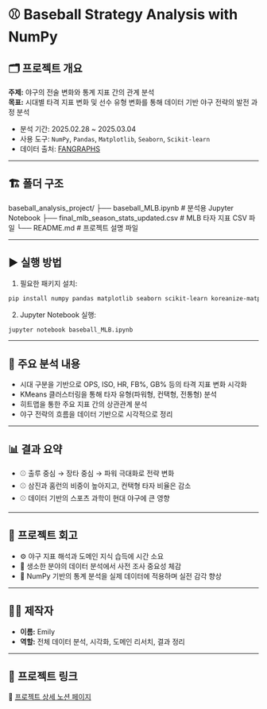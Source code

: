# ⚾ Baseball Strategy Analysis with NumPy

## 🗂️ 프로젝트 개요

**주제:** 야구의 전술 변화와 통계 지표 간의 관계 분석  
**목표:** 시대별 타격 지표 변화 및 선수 유형 변화를 통해 데이터 기반 야구 전략의 발전 과정 분석

- 분석 기간: 2025.02.28 ~ 2025.03.04
- 사용 도구: `NumPy`, `Pandas`, `Matplotlib`, `Seaborn`, `Scikit-learn`
- 데이터 출처: [FANGRAPHS](https://www.fangraphs.com/)

---

## 🏗️ 폴더 구조

baseball_analysis_project/ ├── baseball_MLB.ipynb # 분석용 Jupyter Notebook ├── final_mlb_season_stats_updated.csv # MLB 타자 지표 CSV 파일 └── README.md # 프로젝트 설명 파일

---

## ▶️ 실행 방법

1. 필요한 패키지 설치:

```bash
pip install numpy pandas matplotlib seaborn scikit-learn koreanize-matplotlib
```

2. Jupyter Notebook 실행:

```bash
jupyter notebook baseball_MLB.ipynb
```

---

## 📌 주요 분석 내용

- 시대 구분을 기반으로 OPS, ISO, HR, FB%, GB% 등의 타격 지표 변화 시각화
- KMeans 클러스터링을 통해 타자 유형(파워형, 컨택형, 전통형) 분석
- 히트맵을 통한 주요 지표 간의 상관관계 분석
- 야구 전략의 흐름을 데이터 기반으로 시각적으로 정리

---

## 📊 결과 요약

- ⚾ 출루 중심 → 장타 중심 → 파워 극대화로 전략 변화
- ⚾ 삼진과 홈런의 비중이 높아지고, 컨택형 타자 비율은 감소
- ⚾ 데이터 기반의 스포츠 과학이 현대 야구에 큰 영향

---

## 💬 프로젝트 회고

- ⚙️ 야구 지표 해석과 도메인 지식 습득에 시간 소요
- 🧠 생소한 분야의 데이터 분석에서 사전 조사 중요성 체감
- 🧮 NumPy 기반의 통계 분석을 실제 데이터에 적용하며 실전 감각 향상

---

## 👩‍💻 제작자

- **이름:** Emily  
- **역할:** 전체 데이터 분석, 시각화, 도메인 리서치, 결과 정리

---

## 🔗 프로젝트 링크
🧾 [프로젝트 상세 노션 페이지](https://yeonghyekim.notion.site/1a5e2859370c800c9d4bd77ea11766a4?pvs=4)  